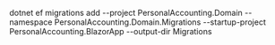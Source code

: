 dotnet ef migrations add <MigrationName> --project PersonalAccounting.Domain --namespace PersonalAccounting.Domain.Migrations --startup-project PersonalAccounting.BlazorApp --output-dir Migrations